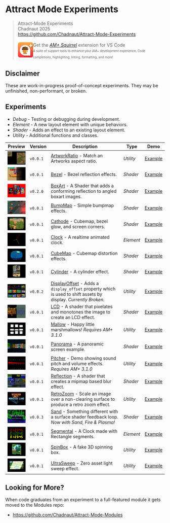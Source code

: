 # Attract Mode Experiments

> Attract-Mode Experiments  
> Chadnaut 2025  
> https://github.com/Chadnaut/Attract-Mode-Experiments  
>\
>[<img src="https://github.com/Chadnaut/Attract-Mode-Plus-Squirrel/blob/master/assets/images/banner.png?raw=true" width="48" align="left">][extension]
Get the [*AM+ Squirrel*][extension] extension for VS Code
<br><sup><sub>A suite of support tools to enhance your AM+ development experience. Code completions, highlighting, linting, formatting, and more!</sub></sup>

[extension]: https://marketplace.visualstudio.com/items?itemName=chadnaut.am-squirrel

## Disclaimer

These are work-in-progress proof-of-concept experiments. They may be unfinished, non-performant, or broken.

## Experiments

- *Debug* - Testing or debugging during development.
- *Element* - A new layout element with unique behaviors.
- *Shader* - Adds an effect to an existing layout element.
- *Utility* - Additional functions and classes.

[ArtworkRatio]: ./layouts/Experiment.ArtworkRatio/layout.nut
[Bezel]: ./layouts/Experiment.Bezel/layout.nut
[BoxArt]: ./layouts/Experiment.BoxArt/layout.nut
[BumpMap]: ./layouts/Experiment.BumpMap/layout.nut
[Cathode]: ./layouts/Experiment.Cathode/layout.nut
[Clock]: ./layouts/Experiment.Clock/layout.nut
[CubeMap]: ./layouts/Experiment.CubeMap/layout.nut
[Cylinder]: ./layouts/Experiment.Cylinder/layout.nut
[DisplayOffset]: ./layouts/Experiment.DisplayOffset/README.md
[LCD]: ./layouts/Experiment.LCD/layout.nut
[Mallow]: ./layouts/Experiment.Mallow/layout.nut
[Panorama]: ./layouts/Experiment.Panorama/layout.nut
[Pitcher]: ./layouts/Experiment.Pitcher/layout.nut
[Reflection]: ./layouts/Experiment.Reflection/layout.nut
[RetroZoom]: ./layouts/Experiment.RetroZoom/layout.nut
[Sand]: ./layouts/Experiment.Sand/README.md
[Segmental]: ./layouts/Experiment.Segmental/layout.nut
[SpinBox]: ./layouts/Experiment.SpinBox/layout.nut
[UltraSweep]: ./layouts/Experiment.UltraSweep/layout.nut

|Preview|Version|Description|Type|Demo|
|-|-|-|-|-|
|[<img width="64" height="42" src="./layouts/Experiment.ArtworkRatio/example.png"/>](./layouts/Experiment.ArtworkRatio/example.png)|`v0.0.1`|[ArtworkRatio] - Match an Artworks aspect ratio.|*Utility*|[Example](./layouts/Experiment.ArtworkRatio/layout.nut)
|[<img width="64" height="42" src="./layouts/Experiment.Bezel/example.png"/>](./layouts/Experiment.Bezel/example.png)|`v0.0.1`|[Bezel] - Bezel reflection effects.|*Shader*|[Example](./layouts/Experiment.Bezel/layout.nut)
|[<img width="64" height="42" src="./layouts/Experiment.BoxArt/example.png"/>](./layouts/Experiment.BoxArt/example.png)|`v0.2.0`|[BoxArt] - A Shader that adds a conforming reflection to angled boxart images.|*Shader*|[Example](./layouts/Experiment.BoxArt/layout.nut)
|[<img width="64" height="42" src="./layouts/Experiment.BumpMap/example.png"/>](./layouts/Experiment.BumpMap/example.png)|`v0.0.1`|[BumpMap] - Simple bumpmap effects.|*Shader*|[Example](./layouts/Experiment.BumpMap/layout.nut)
|[<img width="64" height="42" src="./layouts/Experiment.Cathode/example.png"/>](./layouts/Experiment.Cathode/example.png)|`v0.0.1`|[Cathode] - Cubemap, bezel glow, and screen corners.|*Shader*|[Example](./layouts/Experiment.Cathode/layout.nut)
|[<img width="64" height="42" src="./layouts/Experiment.Clock/example.png"/>](./layouts/Experiment.Clock/example.png)|`v0.0.1`|[Clock] - A realtime animated clock.|*Element*|[Example](./layouts/Experiment.Clock/layout.nut)
|[<img width="64" height="42" src="./layouts/Experiment.CubeMap/example.png"/>](./layouts/Experiment.CubeMap/example.png)|`v0.0.1`|[CubeMap] - Cubemap distortion effects.|*Shader*|[Example](./layouts/Experiment.CubeMap/layout.nut)
|[<img width="64" height="42" src="./layouts/Experiment.Cylinder/example.png"/>](./layouts/Experiment.Cylinder/example.png)|`v0.0.1`|[Cylinder] - A cylinder effect.|*Shader*|[Example](./layouts/Experiment.Cylinder/layout.nut)
|[<img width="64" height="42" src="./layouts/Experiment.DisplayOffset/example.png"/>](./layouts/Experiment.DisplayOffset/example.png)|`v0.0.2`|[DisplayOffset] - Adds a `display_offset` property which is used to shift assets by display. *Currently Broken.*|*Utility*|[Example](./layouts/Experiment.DisplayOffset/layout.nut)
|[<img width="64" height="42" src="./layouts/Experiment.LCD/example.png"/>](./layouts/Experiment.LCD/example.png)|`v0.0.1`|[LCD] - A shader that pixelates and monotones the image to create an LCD effect.|*Shader*|[Example](./layouts/Experiment.LCD/layout.nut)
|[<img width="64" height="42" src="./layouts/Experiment.Mallow/example.png"/>](./layouts/Experiment.Mallow/example.png)|`v0.0.1`|[Mallow] - Happy little marshmallows! *Requires AM+ 3.1.0*|*Utility*|[Example](./layouts/Experiment.Mallow/layout.nut)
|[<img width="64" height="42" src="./layouts/Experiment.Panorama/example.png"/>](./layouts/Experiment.Panorama/example.png)|`v0.0.1`|[Panorama] - A panoramic screen example.|*Shader*|[Example](./layouts/Experiment.Panorama/layout.nut)
|[<img width="64" height="42" src="./layouts/Experiment.Pitcher/example.png"/>](./layouts/Experiment.Pitcher/example.png)|`v0.0.1`|[Pitcher] - Demo showing sound pitch and volume effects. *Requires AM+ 3.1.0*|*Utility*|[Example](./layouts/Experiment.Pitcher/layout.nut)
|[<img width="64" height="42" src="./layouts/Experiment.Reflection/example.png"/>](./layouts/Experiment.Reflection/example.png)|`v0.0.1`|[Reflection] - A shader that creates a mipmap based blur effect.|*Shader*|[Example](./layouts/Experiment.Reflection/layout.nut)
|[<img width="64" height="42" src="./layouts/Experiment.RetroZoom/example.png"/>](./layouts/Experiment.RetroZoom/example.png)|`v0.0.1`|[RetroZoom] - Scale an image over a non-clearing surface to produce a retro zoom effect.|*Utility*|[Example](./layouts/Experiment.RetroZoom/layout.nut)
|[<img width="64" height="42" src="./layouts/Experiment.Sand/example3.png"/>](./layouts/Experiment.Sand/example3.png)|`v0.0.3`|[Sand] - Something different with a surface shader feedback loop. *Now with Sand, Fire & Plasma!*|*Shader*|[Example](./layouts/Experiment.Sand/layout.nut)
|[<img width="64" height="42" src="./layouts/Experiment.Segmental/example.png"/>](./layouts/Experiment.Segmental/example.png)|`v0.0.1`|[Segmental] - A Clock made with Rectangle segments.|*Element*|[Example](./layouts/Experiment.Segmental/layout.nut)
|[<img width="64" height="42" src="./layouts/Experiment.SpinBox/example.png"/>](./layouts/Experiment.SpinBox/example.png)|`v0.0.1`|[SpinBox] - A fake 3D spinning box.|*Utility*|[Example](./layouts/Experiment.SpinBox/layout.nut)
|[<img width="64" height="42" src="./layouts/Experiment.UltraSweep/example.png"/>](./layouts/Experiment.UltraSweep/example.png)|`v0.0.1`|[UltraSweep] - Zero asset light sweep effect.|*Utility*|[Example](./layouts/Experiment.UltraSweep/layout.nut)

## Looking for More?

When code graduates from an experiment to a full-featured module it gets moved to the Modules repo:

- https://github.com/Chadnaut/Attract-Mode-Modules

